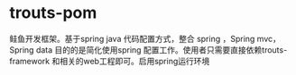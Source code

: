 # trouts-pom
鲑鱼开发框架。基于spring java 代码配置方式，整合 spring ，Spring mvc，Spring data 目的的是简化使用spring 配置工作。使用者只需要直接依赖trouts-framework 和相关的web工程即可。启用spring运行环境
